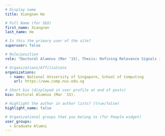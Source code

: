 ```yaml
---
# Display name
title: Xiangnan He

# Full Name (for SEO) 
first_name: Xiangnan
last_name: He

# Is this the primary user of the site?
superuser: false

# Role/position
role: "Doctoral Alumnus (Mar '15), Thesis: Refining Relevance Signals in Web 2.0."

# Organizations/Affiliations
organizations:
  - name: National University of Singapore, School of Computing
    url: https://www.comp.nus.edu.sg

# Short bio (displayed in user profile at end of posts)
bio: Doctoral Alumnus (Mar '15). 

# Highlight the author in author lists? (true/false)
highlight_name: false

# Organizational groups that you belong to (for People widget)
user_groups:
  - Graduate Alumni
---
```

